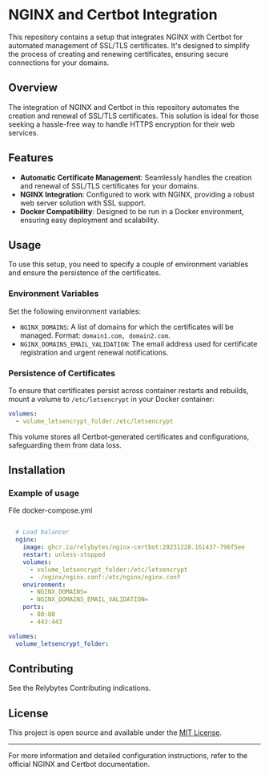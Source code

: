 # NGINX and Certbot Integration

This repository contains a setup that integrates NGINX with Certbot for automated management of SSL/TLS certificates. It's designed to simplify the process of creating and renewing certificates, ensuring secure connections for your domains.

## Overview

The integration of NGINX and Certbot in this repository automates the creation and renewal of SSL/TLS certificates. This solution is ideal for those seeking a hassle-free way to handle HTTPS encryption for their web services.

## Features

- **Automatic Certificate Management**: Seamlessly handles the creation and renewal of SSL/TLS certificates for your domains.
- **NGINX Integration**: Configured to work with NGINX, providing a robust web server solution with SSL support.
- **Docker Compatibility**: Designed to be run in a Docker environment, ensuring easy deployment and scalability.

## Usage

To use this setup, you need to specify a couple of environment variables and ensure the persistence of the certificates.

### Environment Variables

Set the following environment variables:

- `NGINX_DOMAINS`: A list of domains for which the certificates will be managed. Format: `domain1.com, domain2.com`.
- `NGINX_DOMAINS_EMAIL_VALIDATION`: The email address used for certificate registration and urgent renewal notifications.

### Persistence of Certificates

To ensure that certificates persist across container restarts and rebuilds, mount a volume to `/etc/letsencrypt` in your Docker container:

```yaml
volumes:
  - volume_letsencrypt_folder:/etc/letsencrypt
```

This volume stores all Certbot-generated certificates and configurations, safeguarding them from data loss.

## Installation

### Example of usage

File docker-compose.yml

```yaml

  # Load balancer
  nginx:
    image: ghcr.io/relybytes/nginx-certbot:20231228.161437-796f5ee
    restart: unless-stopped
    volumes:
      - volume_letsencrypt_folder:/etc/letsencrypt
      - ./nginx/nginx.conf:/etc/nginx/nginx.conf
    environment:
      - NGINX_DOMAINS=
      - NGINX_DOMAINS_EMAIL_VALIDATION=
    ports:
      - 80:80
      - 443:443

volumes:
  volume_letsencrypt_folder:

```

## Contributing

See the Relybytes Contributing indications.

## License

This project is open source and available under the [MIT License](LICENSE).

---

For more information and detailed configuration instructions, refer to the official NGINX and Certbot documentation.
